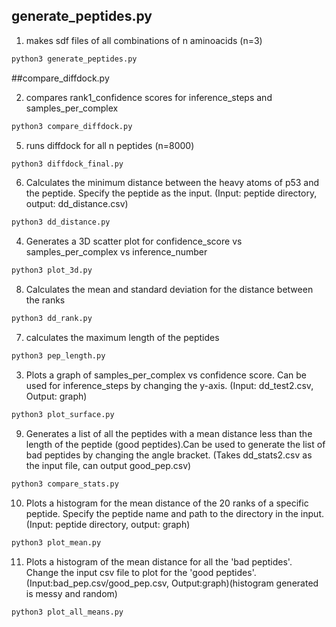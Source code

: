 ## generate_peptides.py

1. makes sdf files of all combinations of n aminoacids (n=3)

``` bash
python3 generate_peptides.py
```
##compare_diffdock.py

2. compares rank1_confidence scores for inference_steps and samples_per_complex

``` bash
python3 compare_diffdock.py
```
5. runs diffdock for all n peptides (n=8000)

``` bash
python3 diffdock_final.py
```

6. Calculates the minimum distance between the heavy atoms of p53 and the peptide. Specify the peptide as the input. (Input: peptide directory, output: dd_distance.csv)
``` bash
python3 dd_distance.py
```

4. Generates a 3D scatter plot for confidence_score vs samples_per_complex vs inference_number
``` bash
python3 plot_3d.py
```

8. Calculates the mean and standard deviation for the distance between the ranks
``` bash
python3 dd_rank.py
```

7. calculates the maximum length of the peptides
```bash
python3 pep_length.py
```
3. Plots a graph of samples_per_complex vs confidence score. Can be used for inference_steps by changing the y-axis. (Input: dd_test2.csv, Output: graph)
```bash
python3 plot_surface.py
``` 

9. Generates a list of all the peptides with a mean distance less than the length of the peptide (good peptides).Can be used to generate the list of bad peptides by changing the angle bracket. (Takes dd_stats2.csv as the input file, can output good_pep.csv)
```bash
python3 compare_stats.py
```

10. Plots a histogram for the mean distance of the 20 ranks of a specific peptide. Specify the peptide name and path to the directory in the input. (Input: peptide directory, output: graph)
```bash
python3 plot_mean.py
```

11. Plots a histogram of the mean distance for all the 'bad peptides'. Change the input csv file to plot for the 'good peptides'. (Input:bad_pep.csv/good_pep.csv, Output:graph)(histogram generated is messy and random)
```bash
python3 plot_all_means.py
``` 

